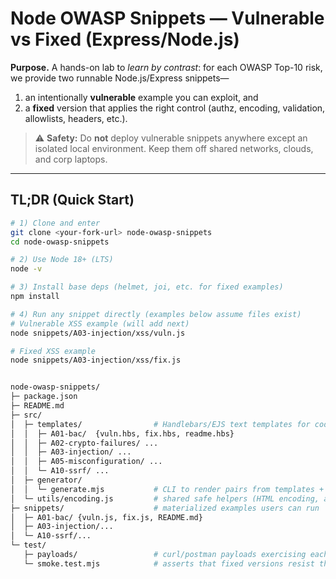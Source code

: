 # Node OWASP Snippets — Vulnerable vs Fixed (Express/Node.js)

**Purpose.** A hands-on lab to *learn by contrast*: for each OWASP Top-10 risk, we provide two runnable Node.js/Express snippets—
1) an intentionally **vulnerable** example you can exploit, and  
2) a **fixed** version that applies the right control (authz, encoding, validation, allowlists, headers, etc.).

> ⚠️ **Safety:** Do **not** deploy vulnerable snippets anywhere except an isolated local environment. Keep them off shared networks, clouds, and corp laptops.

---

## TL;DR (Quick Start)

```bash
# 1) Clone and enter
git clone <your-fork-url> node-owasp-snippets
cd node-owasp-snippets

# 2) Use Node 18+ (LTS)
node -v

# 3) Install base deps (helmet, joi, etc. for fixed examples)
npm install

# 4) Run any snippet directly (examples below assume files exist)
# Vulnerable XSS example (will add next)
node snippets/A03-injection/xss/vuln.js

# Fixed XSS example
node snippets/A03-injection/xss/fix.js


node-owasp-snippets/
├─ package.json
├─ README.md
├─ src/
│  ├─ templates/                # Handlebars/EJS text templates for code + README
│  │  ├─ A01-bac/  {vuln.hbs, fix.hbs, readme.hbs}
│  │  ├─ A02-crypto-failures/ ...
│  │  ├─ A03-injection/ ...
│  │  ├─ A05-misconfiguration/ ...
│  │  └─ A10-ssrf/ ...
│  ├─ generator/
│  │  └─ generate.mjs           # CLI to render pairs from templates + metadata.json
│  └─ utils/encoding.js         # shared safe helpers (HTML encoding, allowlists, etc.)
├─ snippets/                    # materialized examples users can run
│  ├─ A01-bac/ {vuln.js, fix.js, README.md}
│  ├─ A03-injection/...
│  └─ A10-ssrf/...
└─ test/
   ├─ payloads/                 # curl/postman payloads exercising each vuln
   └─ smoke.test.mjs            # asserts that fixed versions resist the payloads
